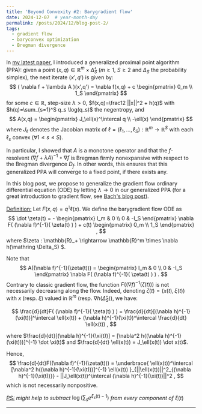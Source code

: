```yaml
---
title: 'Beyond Convexity #2: Barygradient flow'
date: 2024-12-07  # year-month-day
permalink: /posts/2024/12/blog-post-2/
tags:
  - gradient flow
  - baryconvex optimization
  - Bregman divergence
---
```


In [my latest paper](https://arxiv.org/pdf/2411.00928), I introduced a generalized proximal point algorithm (PPA): given a point $(x,q) \in \mathbb{R}^m \times \mathring \Delta_S$ ($m\ge 1$, $S \ge 2$ and $\Delta_S$ the probability simplex), the next iterate $(x',q')$ is given by:
$$
( \nabla f + \lambda A )(x',q') = \nabla f(x,q) + c \begin{pmatrix} 0_m \\ 1_S \end{pmatrix}
$$
for some $c \in \mathbb{R}$, step-size $\lambda>0$, $f(x,q)=\frac12 ||x||^2 + h(q)$ with $h(q)=\sum_{s=1}^S q_s \log(q_s)$ the negentropy, and
$$
A(x,q) = \begin{pmatrix}
J_\ell(x)^\intercal q \\
-\ell(x)
\end{pmatrix}
$$
where $J_\ell$ denotes the Jacobian matrix of $\ell=(\ell_1,\dots,\ell_S):\mathbb{R}^m \rightarrow \mathbb{R}^S$ with each $\ell_s$ convex ($\forall 1\le s \le S$).

In particular, I showed that $A$ is a monotone operator and that the $f$-resolvent $(\nabla f + \lambda A)^{-1} \circ \nabla f$ is Bregman firmly nonexpansive with respect to the Bregman divergence $D_f$.
In other words, this ensures that this generalized PPA will converge to a fixed point, if there exists any.

In this blog post, we propose to generalize the gradient flow ordinary differential equation (ODE) by letting $\lambda \rightarrow 0$ in our generalized PPA (for a great introduction to gradient flow, see [Bach's blog post](https://francisbach.com/gradient-flows/)).

<u>Definition:</u> Let $F(x,q) = q^\intercal \ell(x)$. We define the barygradient flow ODE as
$$
\dot \zeta(t) = - \begin{pmatrix}
I_m & 0 \\
0 & -I_S
\end{pmatrix} \nabla F( (\nabla f)^{-1}( \zeta(t) ) ) + c(t) \begin{pmatrix} 0_m \\ 1_S \end{pmatrix} ,
$$
where $\zeta : \mathbb{R}_+ \rightarrow \mathbb{R}^m \times \nabla h(\mathring \Delta_S) $.

Note that 
$$
A((\nabla f)^{-1}(\zeta(t))) =
\begin{pmatrix}
I_m & 0 \\
0 & -I_S
\end{pmatrix} \nabla F( (\nabla f)^{-1}( \zeta(t) ) ) .
$$
Contrary to classic gradient flow, the function $F((\nabla f)^{-1}(\zeta(t)))$ is not necessarily decreasing along the flow.
Indeed, denoting $\zeta(t)=(x(t), \xi(t))$ with $x$ (resp. $\xi$) valued in $\mathbb{R}^m$ (resp. $\nabla h(\mathring \Delta_S )$), we have:

$$
\frac{d}{dt}F( (\nabla f)^{-1}( \zeta(t) ) ) = \frac{d}{dt}[(\nabla h)^{-1}(\xi(t))]^\intercal \ell(x(t)) + (\nabla h)^{-1}(\xi(t))^\intercal \frac{d}{dt} \ell(x(t)) ,
$$

where $\frac{d}{dt}[(\nabla h)^{-1}(\xi(t))] = [\nabla^2 h((\nabla h)^{-1}(\xi(t)))]^{-1} \dot \xi(t)$
and $\frac{d}{dt} \ell(x(t)) = J_\ell(x(t)) \dot x(t)$.

Hence,
$$
\frac{d}{dt}F((\nabla f)^{-1}(\zeta(t))) = \underbrace{ \ell(x(t))^\intercal [\nabla^2 h((\nabla h)^{-1}(\xi(t)))]^{-1} \ell(x(t)) }_{||\ell(x(t))||^2_{(\nabla h)^{-1}(\xi(t))}} - ||J_\ell(x(t))^\intercal (\nabla h)^{-1}(\xi(t))||^2 ,
$$
which is not necessarily nonpositive.

*<u>PS:</u>* *might help to subtract* $\log(\sum_s e^{\xi_s(t)-1})$ *from every component of* $\xi(t)$


------
